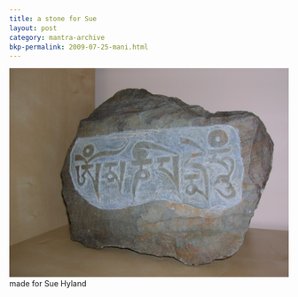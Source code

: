 ```yaml
---
title: a stone for Sue
layout: post
category: mantra-archive
bkp-permalink: 2009-07-25-mani.html
---
```



![mani 8](/assets/images/mani/mani8.jpg)  
made for Sue Hyland
